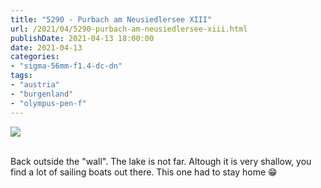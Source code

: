 ```yaml
---
title: "5290 - Purbach am Neusiedlersee XIII"
url: /2021/04/5290-purbach-am-neusiedlersee-xiii.html
publishDate: 2021-04-13 18:00:00
date: 2021-04-13
categories:
- "sigma-56mm-f1.4-dc-dn"
tags:
- "austria"
- "burgenland"
- "olympus-pen-f"
---
```

<div class="container">
<div class="center"><a target="_blank" href="https://d25zfm9zpd7gm5.cloudfront.net/1200x1200/2019/20190407_125454_lr.jpg"><img class="webfeedsFeaturedVisual" src="https://d25zfm9zpd7gm5.cloudfront.net/0600x0600/2019/20190407_125454_lr.jpg" /></a></div>
</div>
<br />

Back outside the "wall". The lake is not far. Altough it is
very shallow, you find a lot of sailing boats out there.
This one had to stay home :grin:
